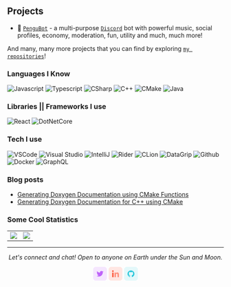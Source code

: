 ## Projects

- :robot: [`PenguBot`] - a multi-purpose [`Discord`] bot with powerful music, social profiles, economy, moderation, fun, utility and much, much more!

And many, many more projects that you can find by exploring [`my repositories`]!

### Languages I Know

![Javascript](https://img.shields.io/static/v1?label=JavaScript&message=ESNext&style=for-the-badge&color=F7DF1E&logo=JavaScript)
![Typescript](https://img.shields.io/static/v1?label=TypeScript&message=3.9&color=007ACC&style=for-the-badge&logo=typescript)
![CSharp](https://img.shields.io/static/v1?label=C%23&message=8&color=239120&style=for-the-badge&logo=c-sharp)
![C++](https://img.shields.io/static/v1?label=C%2B%2B&message=17&color=00599C&style=for-the-badge&logo=C%2B%2B)
![CMake](https://img.shields.io/static/v1?label=CMake&message=3.18&color=064F8C&style=for-the-badge&logo=cmake)
![Java](https://img.shields.io/static/v1?label=Java&message=SE%2014&color=007396&style=for-the-badge&logo=java)

### Libraries || Frameworks I use

![React](https://img.shields.io/static/v1?label=React&message=16&color=007ACC&style=for-the-badge&logo=react)
![DotNetCore](https://img.shields.io/static/v1?label=.Net%20Core&message=3.1&color=5C2D91&style=for-the-badge&logo=.net)

### Tech I use

![VSCode](https://img.shields.io/static/v1?label=VSCode&message=1.48-insider&style=for-the-badge&color=1FC0A7&logo=visual-studio-code)
![Visual Studio](https://img.shields.io/static/v1?label=Visual%20Studio&message=2019%20Enterprise&style=for-the-badge&color=5C2D91&logo=visual-studio)
![IntelliJ](https://img.shields.io/static/v1?label=IntelliJ&message=2020.2&style=for-the-badge&color=000000&logo=intellij-idea)
![Rider](https://img.shields.io/static/v1?label=Rider&message=2020.2%20EAP9&style=for-the-badge&color=000000&logo=intellij-idea)
![CLion](https://img.shields.io/static/v1?label=CLion&message=2020.2&style=for-the-badge&color=000000&logo=intellij-idea)
![DataGrip](https://img.shields.io/static/v1?label=DataGrip&message=2020.2&style=for-the-badge&color=000000&logo=intellij-idea)
![Github](https://img.shields.io/static/v1?label=GitHub&message=quantumlytangled&color=181717&style=for-the-badge&logo=github)
![Docker](https://img.shields.io/static/v1?label=Docker&message=🐳&color=4285F4&style=for-the-badge&logo=docker)
![GraphQL](https://img.shields.io/static/v1?label=GraphQL&message=🦄&color=e535ab&style=for-the-badge&logo=graphql)

### Blog posts
<!-- BLOG-POST-LIST:START -->
- [Generating Doxygen Documentation using CMake Functions](https://quantumlytangled.com/generating-doxygen-documentation-using-cmake-functions/)
- [Generating Doxygen Documentation for C++ using CMake](https://quantumlytangled.com/generating-doxygen-documentation-for-cpp-using-cmake/)
<!-- BLOG-POST-LIST:END -->

### Some Cool Statistics

<table>
  <tr>
    <td align="center">
      <img align="left" src="https://github-readme-stats.quantumlytangled.vercel.app/api/?username=quantumlytangled&show_icons=true&title_color=4F8CC9&text_color=9f9f9f&bg_color=151515&hide_border=true&icon_color=4F8CC9&hide_title=true&count_private=true" />
    </td>
    <td align="center">
      <img align="left" src="https://github-readme-stats.quantumlytangled.vercel.app/api/top-langs/?username=quantumlytangled&layout=compact&title_color=4F8CC9&text_color=9f9f9f&bg_color=151515&hide_border=true&icon_color=4F8CC9" />
    </td>
  </tr>
</table>

<hr>
<p align="center">
  <i>Let's connect and chat! Open to anyone on Earth under the Sun and Moon.</i>

  <p align="center">
    <a href="https://twitter.com/quantumlytngld" alt="Twitter" target="_blank"><img src="https://github.com/quantumlytangled/quantumlytangled/blob/maih/assets/twitter.png"></a>
    <a href="https://www.linkedin.com/in/nejc-drobnic" alt="Linkedin" target="_blank"><img src="https://github.com/quantumlytangled/quantumlytangled/blob/main/assets/linkedin.png"></a>
    <a href="https://github.com/quantumlytangled" alt="GitHub" target="_blank"><img src="https://github.com/quantumlytangled/quantumlytangled/blob/main/assets/github.png"></a>

  </p>
  
</p>

<!----------------- LINKS --------------->
[`GitHub Readme Stats`]: https://github.com/anuraghazra/github-readme-stats
[`Discord`]:             https://discord.com/
[`my repositories`]:     https://github.com/quantumlytangled?tab=repositories

<!--------------- Teams ----------------->
[`PenguBot`]:            https://github.com/PenguBot

